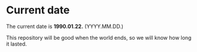 # Current date

The current date is **1990.01.22.** (YYYY.MM.DD.)

This repository will be good when the world ends, so we will know how long it lasted.
